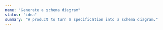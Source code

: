 ```yaml
---
name: "Generate a schema diagram"
status: "idea"
summary: "A product to turn a specification into a schema diagram."
---
```


